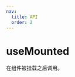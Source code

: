 ```yaml
---
nav:
  title: API
  order: 2
---
```


# useMounted

在组件被挂载之后调用。

<code src="./demo/demo1.tsx" ></code>
